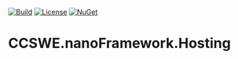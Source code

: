 [![Build](https://github.com/CCSWE-nanoFramework/CCSWE.nanoFramework.Hosting/actions/workflows/build-solution.yml/badge.svg)](https://github.com/CCSWE-nanoFramework/CCSWE.nanoFramework.Hosting/actions/workflows/build-solution.yml) [![License](https://img.shields.io/badge/License-MIT-blue.svg)](LICENSE) [![NuGet](https://img.shields.io/nuget/dt/CCSWE.nanoFramework.Hosting.svg?label=NuGet&style=flat&logo=nuget)](https://www.nuget.org/packages/CCSWE.nanoFramework.Hosting/) 

# CCSWE.nanoFramework.Hosting
